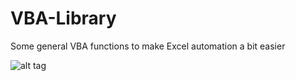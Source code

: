 # VBA-Library

Some general VBA functions to make Excel automation a bit easier

![alt tag](https://raw.github.com/jamesryan83/VBA-Library/vbalibrary_Colors.png)
